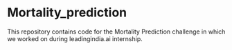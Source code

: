 # Mortality_prediction
This repository contains code for the Mortality Prediction challenge in which we  worked on during leadingindia.ai internship.
